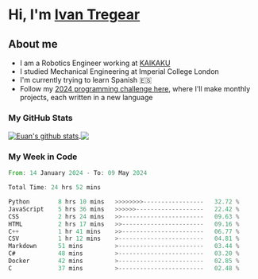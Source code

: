 # Hi, I'm [Ivan Tregear](https://www.linkedin.com/in/ivantregear/)

## About me

* I am a Robotics Engineer working at [KAIKAKU](https://github.com/KAIKAKU-AI)
* I studied Mechanical Engineering at Imperial College London
* I'm currently trying to learn Spanish :es:
* Follow my [2024 programming challenge here](https://github.com/ITregear?tab=repositories), where I'll make monthly projects, each written in a new language


### My GitHub Stats

<a href="#my-github-stats">
  <img align="center" src="https://github-readme-stats.vercel.app/api?username=itregear&count_private=true&show_icons=true&include_all_commits=true&theme=material-palenight" alt="Euan's github stats" />
</a>

<a href="#my-github-stats">
  <img align="center" src="https://github-readme-stats.vercel.app/api/top-langs/?username=itregear&layout=compact&theme=material-palenight" />
</a>

### My Week in Code
<!--START_SECTION:waka-->

```rust
From: 14 January 2024 - To: 09 May 2024

Total Time: 24 hrs 52 mins

Python        8 hrs 10 mins   >>>>>>>>-----------------   32.72 %
JavaScript    5 hrs 36 mins   >>>>>>-------------------   22.42 %
CSS           2 hrs 24 mins   >>-----------------------   09.63 %
HTML          2 hrs 17 mins   >>-----------------------   09.16 %
C++           1 hr 41 mins    >>-----------------------   06.77 %
CSV           1 hr 12 mins    >------------------------   04.81 %
Markdown      51 mins         >------------------------   03.44 %
C#            48 mins         >------------------------   03.20 %
Docker        42 mins         >------------------------   02.85 %
C             37 mins         >------------------------   02.48 %
```

<!--END_SECTION:waka-->
